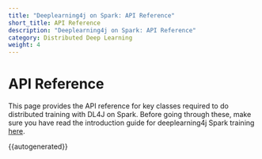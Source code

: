 ```yaml
---
title: "Deeplearning4j on Spark: API Reference"
short_title: API Reference
description: "Deeplearning4j on Spark: API Reference"
category: Distributed Deep Learning
weight: 4
---
```


# API Reference

This page provides the API reference for key classes required to do distributed training with DL4J on Spark. Before going through these, make sure you have read the introduction guide for deeplearning4j Spark training [here](deeplearning4j-scaleout-intro).

{{autogenerated}}
